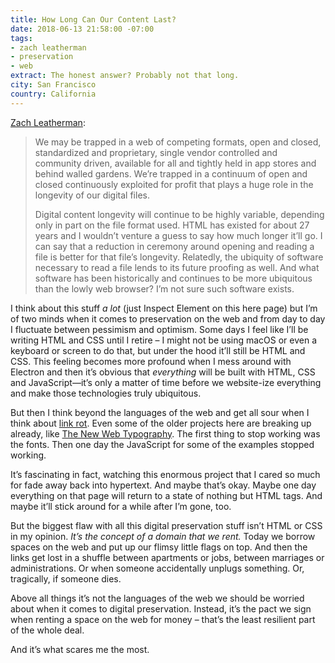 ```yaml
---
title: How Long Can Our Content Last?
date: 2018-06-13 21:58:00 -07:00
tags:
- zach leatherman
- preservation
- web
extract: The honest answer? Probably not that long.
city: San Francisco
country: California
---
```


[Zach Leatherman](https://www.zachleat.com/web/digital-longevity/):

> We may be trapped in a web of competing formats, open and closed, standardized and proprietary, single vendor controlled and community driven, available for all and tightly held in app stores and behind walled gardens. We’re trapped in a continuum of open and closed continuously exploited for profit that plays a huge role in the longevity of our digital files.
>
> Digital content longevity will continue to be highly variable, depending only in part on the file format used. HTML has existed for about 27 years and I wouldn’t venture a guess to say how much longer it’ll go. I can say that a reduction in ceremony around opening and reading a file is better for that file’s longevity. Relatedly, the ubiquity of software necessary to read a file lends to its future proofing as well. And what software has been historically and continues to be more ubiquitous than the lowly web browser? I’m not sure such software exists.

I think about this stuff _a lot_ (just Inspect Element on this here page) but I’m of two minds when it comes to preservation on the web and from day to day I fluctuate between pessimism and optimism. Some days I feel like I’ll be writing HTML and CSS until I retire – I might not be using macOS or even a keyboard or screen to do that, but under the hood it’ll still be HTML and CSS. This feeling becomes more profound when I mess around with Electron and then it’s obvious that _everything_ will be built with HTML, CSS and JavaScript—it’s only a matter of time before we website-ize everything and make those technologies truly ubiquitous.

But then I think beyond the languages of the web and get all sour when I think about [link rot](https://www.tbray.org/ongoing/When/201x/2015/05/25/URI-decay). Even some of the older projects here are breaking up already, like [The New Web Typography](https://robinrendle.com/essays/new-web-typography/). The first thing to stop working was the fonts. Then one day the JavaScript for some of the examples stopped working.

It’s fascinating in fact, watching this enormous project that I cared so much for fade away back into hypertext. And maybe that’s okay. Maybe one day everything on that page will return to a state of nothing but HTML tags. And maybe it’ll stick around for a while after I’m gone, too.

But the biggest flaw with all this digital preservation stuff isn’t HTML or CSS in my opinion. _It’s the concept of a domain that we rent._ Today we borrow spaces on the web and put up our flimsy little flags on top. And then the links get lost in a shuffle between apartments or jobs, between marriages or administrations. Or when someone accidentally unplugs something. Or, tragically, if someone dies.

Above all things it’s not the languages of the web we should be worried about when it comes to digital preservation. Instead, it’s the pact we sign when renting a space on the web for money – that’s the least resilient part of the whole deal.

And it’s what scares me the most.
